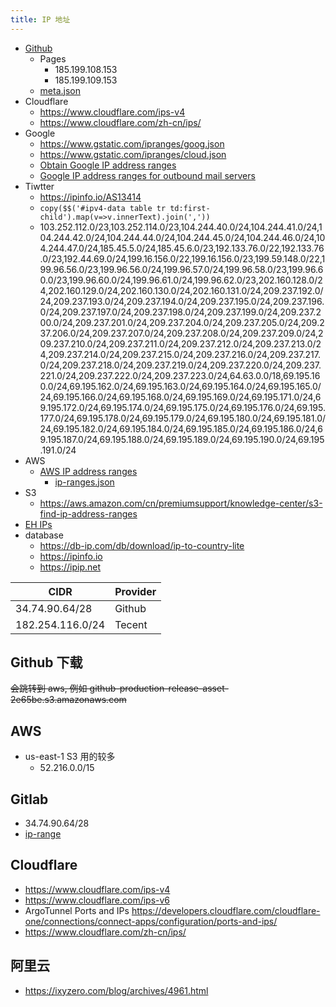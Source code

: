 ```yaml
---
title: IP 地址
---
```


- [Github](https://docs.github.com/en/free-pro-team@latest/github/authenticating-to-github/about-githubs-ip-addresses)
  - Pages
    - 185.199.108.153
    - 185.199.109.153
  - [meta.json](https://api.github.com/meta)
- Cloudflare
  - https://www.cloudflare.com/ips-v4
  - https://www.cloudflare.com/zh-cn/ips/
- Google
  - https://www.gstatic.com/ipranges/goog.json
  - https://www.gstatic.com/ipranges/cloud.json
  - [Obtain Google IP address ranges](https://support.google.com/a/answer/10026322)
  - [Google IP address ranges for outbound mail servers](https://support.google.com/a/answer/60764)
- Tiwtter
  - https://ipinfo.io/AS13414
  - `copy($$('#ipv4-data table tr td:first-child').map(v=>v.innerText).join(','))`
  - 103.252.112.0/23,103.252.114.0/23,104.244.40.0/24,104.244.41.0/24,104.244.42.0/24,104.244.44.0/24,104.244.45.0/24,104.244.46.0/24,104.244.47.0/24,185.45.5.0/24,185.45.6.0/23,192.133.76.0/22,192.133.76.0/23,192.44.69.0/24,199.16.156.0/22,199.16.156.0/23,199.59.148.0/22,199.96.56.0/23,199.96.56.0/24,199.96.57.0/24,199.96.58.0/23,199.96.60.0/23,199.96.60.0/24,199.96.61.0/24,199.96.62.0/23,202.160.128.0/24,202.160.129.0/24,202.160.130.0/24,202.160.131.0/24,209.237.192.0/24,209.237.193.0/24,209.237.194.0/24,209.237.195.0/24,209.237.196.0/24,209.237.197.0/24,209.237.198.0/24,209.237.199.0/24,209.237.200.0/24,209.237.201.0/24,209.237.204.0/24,209.237.205.0/24,209.237.206.0/24,209.237.207.0/24,209.237.208.0/24,209.237.209.0/24,209.237.210.0/24,209.237.211.0/24,209.237.212.0/24,209.237.213.0/24,209.237.214.0/24,209.237.215.0/24,209.237.216.0/24,209.237.217.0/24,209.237.218.0/24,209.237.219.0/24,209.237.220.0/24,209.237.221.0/24,209.237.222.0/24,209.237.223.0/24,64.63.0.0/18,69.195.160.0/24,69.195.162.0/24,69.195.163.0/24,69.195.164.0/24,69.195.165.0/24,69.195.166.0/24,69.195.168.0/24,69.195.169.0/24,69.195.171.0/24,69.195.172.0/24,69.195.174.0/24,69.195.175.0/24,69.195.176.0/24,69.195.177.0/24,69.195.178.0/24,69.195.179.0/24,69.195.180.0/24,69.195.181.0/24,69.195.182.0/24,69.195.184.0/24,69.195.185.0/24,69.195.186.0/24,69.195.187.0/24,69.195.188.0/24,69.195.189.0/24,69.195.190.0/24,69.195.191.0/24
- AWS
  - [AWS IP address ranges](https://docs.aws.amazon.com/general/latest/gr/aws-ip-ranges.html)
    - [ip-ranges.json](https://ip-ranges.amazonaws.com/ip-ranges.json)
- S3
  - https://aws.amazon.com/cn/premiumsupport/knowledge-center/s3-find-ip-address-ranges
- [EH IPs](https://ehwiki.org/wiki/IPs)
- database
  - https://db-ip.com/db/download/ip-to-country-lite
  - https://ipinfo.io
  - https://ipip.net

| CIDR             | Provider |
| ---------------- | -------- |
| 34.74.90.64/28   | Github   |
| 182.254.116.0/24 | Tecent   |

## Github 下载

~~会跳转到 aws, 例如 github-production-release-asset-2e65be.s3.amazonaws.com~~


## AWS

- us-east-1 S3 用的较多
  - 52.216.0.0/15

## Gitlab

- 34.74.90.64/28
- [ip-range](https://docs.gitlab.com/ee/user/gitlab_com/#ip-range)

## Cloudflare

- https://www.cloudflare.com/ips-v4
- https://www.cloudflare.com/ips-v6
- ArgoTunnel Ports and IPs
  https://developers.cloudflare.com/cloudflare-one/connections/connect-apps/configuration/ports-and-ips/
- https://www.cloudflare.com/zh-cn/ips/

## 阿里云

- https://ixyzero.com/blog/archives/4961.html
